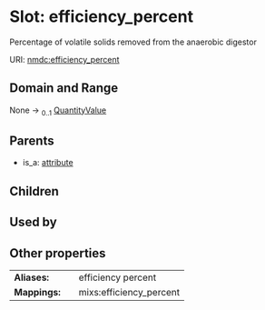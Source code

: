 
# Slot: efficiency_percent


Percentage of volatile solids removed from the anaerobic digestor

URI: [nmdc:efficiency_percent](https://microbiomedata/meta/efficiency_percent)


## Domain and Range

None &#8594;  <sub>0..1</sub> [QuantityValue](QuantityValue.md)

## Parents

 *  is_a: [attribute](attribute.md)

## Children


## Used by


## Other properties

|  |  |  |
| --- | --- | --- |
| **Aliases:** | | efficiency percent |
| **Mappings:** | | mixs:efficiency_percent |


